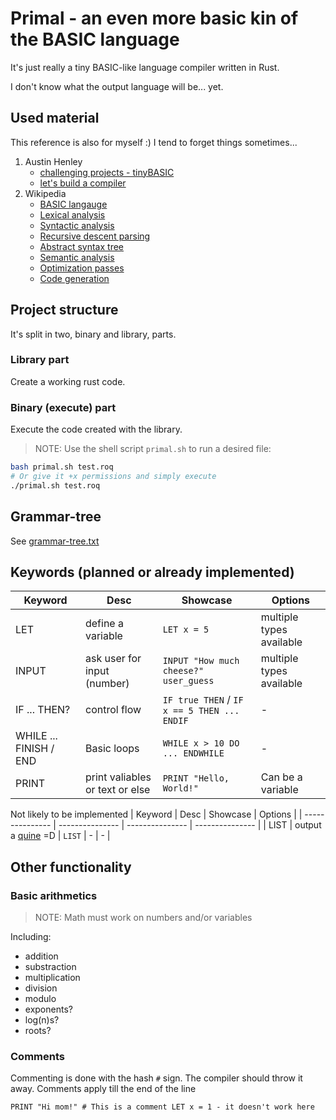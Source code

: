 # Primal - an even more basic kin of the BASIC language

It's just really a tiny BASIC-like language compiler written in Rust.

I don't know what the output language will be... yet. 

## Used material

This reference is also for myself :) I tend to forget things sometimes...
1. Austin Henley
    - [challenging projects - tinyBASIC](https://austinhenley.com/blog/challengingprojects.html)
    - [let's build a compiler](https://compilers.iecc.com/crenshaw/)
2. Wikipedia
    - [BASIC langauge](https://en.wikipedia.org/wiki/BASIC)
    - [Lexical analysis](https://en.wikipedia.org/wiki/Lexical_analysis)
    - [Syntactic analysis](https://en.wikipedia.org/wiki/Parsing)
    - [Recursive descent parsing](https://en.wikipedia.org/wiki/Recursive_descent_parser)
    - [Abstract syntax tree](https://en.wikipedia.org/wiki/Abstract_syntax_tree)
    - [Semantic analysis](https://en.wikipedia.org/wiki/Semantic_analysis_(compilers))
    - [Optimization passes](https://en.wikipedia.org/wiki/Optimizing_compiler)
    - [Code generation](https://en.wikipedia.org/wiki/Code_generation_(compiler))

## Project structure

It's split in two, binary and library, parts.

### Library part

Create a working rust code.

### Binary (execute) part

Execute the code created with the library.

> NOTE:
> Use the shell script `primal.sh` to run a desired file:
```bash
bash primal.sh test.roq
# Or give it +x permissions and simply execute
./primal.sh test.roq
```

## Grammar-tree

See [grammar-tree.txt](./grammar-tree.txt)

## Keywords (planned or already implemented)

| Keyword | Desc | Showcase | Options |
| --------------- | --------------- | --------------- | --------------- |
| LET | define a variable | `LET x = 5` | multiple types available |
| INPUT | ask user for input (number) | `INPUT "How much cheese?" user_guess` | multiple types available |
| IF ... THEN? | control flow | `IF true THEN` / `IF x == 5 THEN ... ENDIF` | - |
| WHILE ... FINISH / END | Basic loops | `WHILE x > 10 DO ... ENDWHILE` | - |
| PRINT | print valiables or text or else | `PRINT "Hello, World!"` | Can be a variable |

Not likely to be implemented
| Keyword | Desc | Showcase | Options |
| --------------- | --------------- | --------------- | --------------- |
| LIST | output a [quine](https://en.wikipedia.org/wiki/Quine) =D | `LIST` | - | - |

## Other functionality

### Basic arithmetics
> NOTE: Math must work on numbers and/or variables

Including:
- addition
- substraction
- multiplication
- division
- modulo
- exponents?
- log(n)s?
- roots?

### Comments

Commenting is done with the hash `#` sign. The compiler should throw it away.
Comments apply till the end of the line

```
PRINT "Hi mom!" # This is a comment LET x = 1 - it doesn't work here
```

